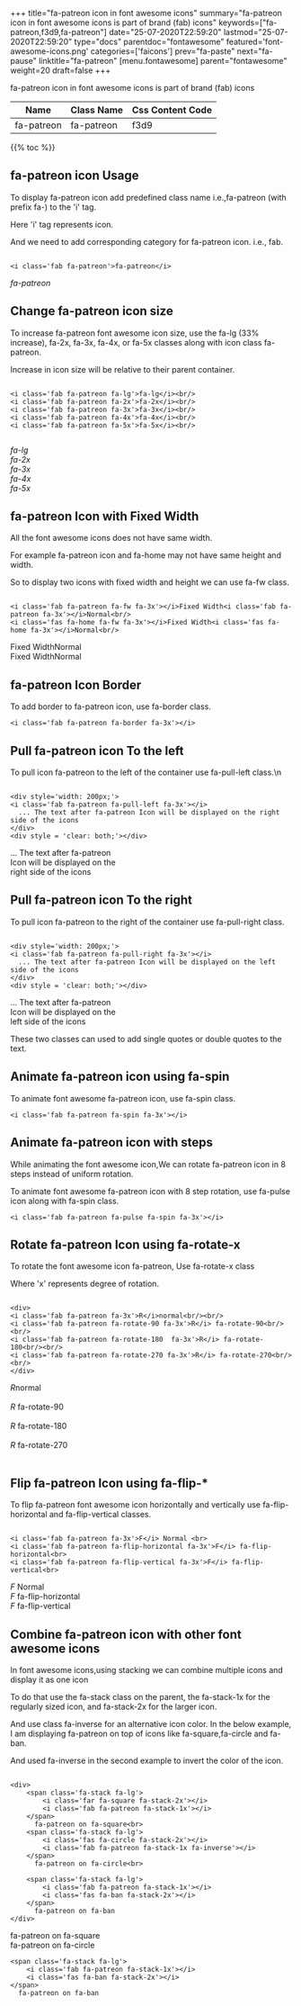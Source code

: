 +++
title="fa-patreon icon in font awesome icons"
summary="fa-patreon icon in font awesome icons is part of brand (fab) icons"
keywords=["fa-patreon,f3d9,fa-patreon"]
date="25-07-2020T22:59:20"
lastmod="25-07-2020T22:59:20"
type="docs"
parentdoc="fontawesome"
featured='font-awesome-icons.png'
categories=['faicons']
prev="fa-paste"
next="fa-pause"
linktitle="fa-patreon"
[menu.fontawesome]
parent="fontawesome"
weight=20
draft=false
+++


fa-patreon icon in font awesome icons is part of brand (fab) icons

<div class='table-responsive'><table class='table'><thead><tr><th>Name</th><th>Class Name</th><th>Css Content Code</th></tr></thead><tbody><tr><td>fa-patreon</td><td>fa-patreon</td><td>f3d9</td></tr></tbody></table></div>


{{% toc %}}


## fa-patreon icon Usage

To display fa-patreon icon add predefined class name i.e.,fa-patreon (with prefix fa-) to the 'i' tag.

Here 'i' tag represents icon.

And we need to add corresponding category for fa-patreon icon. i.e., fab.


```

<i class='fab fa-patreon'>fa-patreon</i>
```

<i class='fab fa-patreon'>fa-patreon</i>




## Change fa-patreon icon size
To increase fa-patreon font awesome icon size, use the fa-lg (33% increase), fa-2x, fa-3x, fa-4x, or fa-5x classes along with icon class fa-patreon.

Increase in icon size will be relative to their parent container. 

```

<i class='fab fa-patreon fa-lg'>fa-lg</i><br/>
<i class='fab fa-patreon fa-2x'>fa-2x</i><br/>
<i class='fab fa-patreon fa-3x'>fa-3x</i><br/>
<i class='fab fa-patreon fa-4x'>fa-4x</i><br/>
<i class='fab fa-patreon fa-5x'>fa-5x</i><br/>
            
```

<i class='fab fa-patreon fa-lg'>fa-lg</i><br/>
<i class='fab fa-patreon fa-2x'>fa-2x</i><br/>
<i class='fab fa-patreon fa-3x'>fa-3x</i><br/>
<i class='fab fa-patreon fa-4x'>fa-4x</i><br/>
<i class='fab fa-patreon fa-5x'>fa-5x</i><br/>
            



## fa-patreon Icon with Fixed Width 

All the font awesome icons does not have same width.

For example fa-patreon icon and fa-home may not have same height and width.

So to display two icons with fixed width and height we can use fa-fw class.


```

<i class='fab fa-patreon fa-fw fa-3x'></i>Fixed Width<i class='fab fa-patreon fa-3x'></i>Normal<br/>
<i class='fas fa-home fa-fw fa-3x'></i>Fixed Width<i class='fas fa-home fa-3x'></i>Normal<br/>
```

<i class='fab fa-patreon fa-fw fa-3x'></i>Fixed Width<i class='fab fa-patreon fa-3x'></i>Normal<br/>
<i class='fas fa-home fa-fw fa-3x'></i>Fixed Width<i class='fas fa-home fa-3x'></i>Normal<br/>



## fa-patreon Icon Border 

To add border to fa-patreon icon, use fa-border class.


```
<i class='fab fa-patreon fa-border fa-3x'></i>

```
<i class='fab fa-patreon fa-border fa-3x'></i>





## Pull fa-patreon icon To the left

To pull icon fa-patreon to the left of the container use fa-pull-left class.\n

```

<div style='width: 200px;'>
<i class='fab fa-patreon fa-pull-left fa-3x'></i>
  ... The text after fa-patreon Icon will be displayed on the right side of the icons
</div>
<div style = 'clear: both;'></div>
```

<div style='width: 200px;'>
<i class='fab fa-patreon fa-pull-left fa-3x'></i>
  ... The text after fa-patreon Icon will be displayed on the right side of the icons
</div>
<div style = 'clear: both;'></div>




## Pull fa-patreon icon To the right
To pull icon fa-patreon to the right of the container use fa-pull-right class.

```

<div style='width: 200px;'>
<i class='fab fa-patreon fa-pull-right fa-3x'></i>
  ... The text after fa-patreon Icon will be displayed on the left side of the icons
</div>
<div style = 'clear: both;'></div>
```

<div style='width: 200px;'>
<i class='fab fa-patreon fa-pull-right fa-3x'></i>
  ... The text after fa-patreon Icon will be displayed on the left side of the icons
</div>
<div style = 'clear: both;'></div>

These two classes can used to add single quotes or double quotes to the text.


## Animate fa-patreon icon using fa-spin
To animate font awesome fa-patreon icon, use fa-spin class.

```
<i class='fab fa-patreon fa-spin fa-3x'></i>
```
<i class='fab fa-patreon fa-spin fa-3x'></i>




## Animate fa-patreon icon with steps
While animating the font awesome icon,We can rotate fa-patreon icon in 8 steps instead of uniform rotation.

To animate font awesome fa-patreon icon with 8 step rotation, use fa-pulse icon along with fa-spin class.


```
<i class='fab fa-patreon fa-pulse fa-spin fa-3x'></i>

```
<i class='fab fa-patreon fa-pulse fa-spin fa-3x'></i>





## Rotate fa-patreon Icon using fa-rotate-x
To rotate the font awesome icon fa-patreon, Use fa-rotate-x class

Where 'x' represents degree of rotation.


```

<div>
<i class='fab fa-patreon fa-3x'>R</i>normal<br/><br/>
<i class='fab fa-patreon fa-rotate-90 fa-3x'>R</i> fa-rotate-90<br/><br/> 
<i class='fab fa-patreon fa-rotate-180  fa-3x'>R</i> fa-rotate-180<br/><br/> 
<i class='fab fa-patreon fa-rotate-270 fa-3x'>R</i> fa-rotate-270<br/><br/>
</div>
```

<div>
<i class='fab fa-patreon fa-3x'>R</i>normal<br/><br/>
<i class='fab fa-patreon fa-rotate-90 fa-3x'>R</i> fa-rotate-90<br/><br/> 
<i class='fab fa-patreon fa-rotate-180  fa-3x'>R</i> fa-rotate-180<br/><br/> 
<i class='fab fa-patreon fa-rotate-270 fa-3x'>R</i> fa-rotate-270<br/><br/>
</div>




## Flip fa-patreon Icon using fa-flip-*
To flip fa-patreon font awesome icon horizontally and vertically use fa-flip-horizontal and fa-flip-vertical classes. 

```

<i class='fab fa-patreon fa-3x'>F</i> Normal <br>
<i class='fab fa-patreon fa-flip-horizontal fa-3x'>F</i> fa-flip-horizontal<br>
<i class='fab fa-patreon fa-flip-vertical fa-3x'>F</i> fa-flip-vertical<br>
```

<i class='fab fa-patreon fa-3x'>F</i> Normal <br>
<i class='fab fa-patreon fa-flip-horizontal fa-3x'>F</i> fa-flip-horizontal<br>
<i class='fab fa-patreon fa-flip-vertical fa-3x'>F</i> fa-flip-vertical<br>




## Combine fa-patreon icon with other font awesome icons
In font awesome icons,using stacking we can combine multiple icons and display it as one icon 

To do that use the fa-stack class on the parent, the fa-stack-1x for the regularly sized icon, and fa-stack-2x for the larger icon.

And use class fa-inverse for an alternative icon color. 
In the below example, I am displaying fa-patreon on top of icons like fa-square,fa-circle and fa-ban.

And used fa-inverse in the second example to invert the color of the icon.

```

<div>
    <span class='fa-stack fa-lg'>
        <i class='far fa-square fa-stack-2x'></i>
        <i class='fab fa-patreon fa-stack-1x'></i>
    </span>
      fa-patreon on fa-square<br>
    <span class='fa-stack fa-lg'>
        <i class='fas fa-circle fa-stack-2x'></i>
        <i class='fab fa-patreon fa-stack-1x fa-inverse'></i>
    </span>
      fa-patreon on fa-circle<br>

    <span class='fa-stack fa-lg'>
        <i class='fab fa-patreon fa-stack-1x'></i>
        <i class='fas fa-ban fa-stack-2x'></i>
    </span>
      fa-patreon on fa-ban
</div>
```

<div>
    <span class='fa-stack fa-lg'>
        <i class='far fa-square fa-stack-2x'></i>
        <i class='fab fa-patreon fa-stack-1x'></i>
    </span>
      fa-patreon on fa-square<br>
    <span class='fa-stack fa-lg'>
        <i class='fas fa-circle fa-stack-2x'></i>
        <i class='fab fa-patreon fa-stack-1x fa-inverse'></i>
    </span>
      fa-patreon on fa-circle<br>

    <span class='fa-stack fa-lg'>
        <i class='fab fa-patreon fa-stack-1x'></i>
        <i class='fas fa-ban fa-stack-2x'></i>
    </span>
      fa-patreon on fa-ban
</div>






